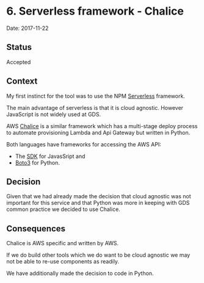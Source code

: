 # 6. Serverless framework - Chalice

Date: 2017-11-22

## Status

Accepted

## Context

My first instinct for the tool was to use the 
NPM [Serverless](https://serverless.com/) framework.

The main advantage of serverless is that it is cloud 
agnostic. However JavaScript is not widely used at GDS.

AWS [Chalice](https://chalice.readthedocs.io) is a similar 
framework which has a multi-stage deploy process to 
automate provisioning Lambda and Api Gateway but written 
in Python. 

Both languages have frameworks for accessing the AWS API: 
* The [SDK](https://docs.aws.amazon.com/sdk-for-javascript) 
for JavasSript and 
* [Boto3](https://boto3.amazonaws.com/v1/documentation/api/latest/index.html) 
for Python.  

## Decision

Given that we had already made the decision that cloud 
agnostic was not important for this service and that 
Python was more in keeping with GDS common practice we
decided to use Chalice.  

## Consequences

Chalice is AWS specific and written by AWS. 

If we do build other tools which we do want to be cloud 
agnostic we may not be able to re-use components as 
readily. 

We have additionally made the decision to code in Python.

 



